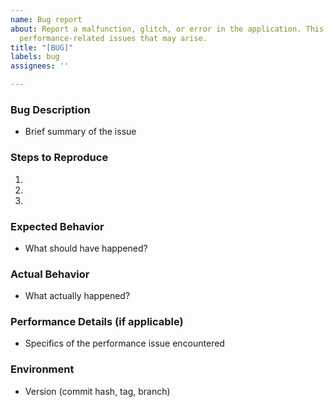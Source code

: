 ```yaml
---
name: Bug report
about: Report a malfunction, glitch, or error in the application. This includes any
  performance-related issues that may arise.
title: "[BUG]"
labels: bug
assignees: ''

---
```


### Bug Description
- Brief summary of the issue

### Steps to Reproduce
1.
2.
3.

### Expected Behavior
- What should have happened?

### Actual Behavior
- What actually happened?

### Performance Details (if applicable)
- Specifics of the performance issue encountered

### Environment
- Version (commit hash, tag, branch)
